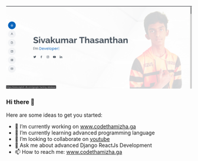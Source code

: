 <img src="images/Screenshot from 2021-01-29 09-32-16.png" />

### Hi there 👋

Here are some ideas to get you started:

- 🔭 I’m currently working on www.codethamizha.ga
- 🌱 I’m currently learning advanced programming language
- 👯 I’m looking to collaborate on <a href="https://www.youtube.com/codethamizhathasatech">youtube</a>
- 💬 Ask me about advanced Django ReactJs Development
- 📫 How to reach me: www.codethamizha.ga
